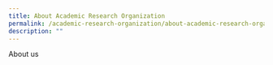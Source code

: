 ```yaml
---
title: About Academic Research Organization
permalink: /academic-research-organization/about-academic-research-organization/
description: ""
---
```

About us